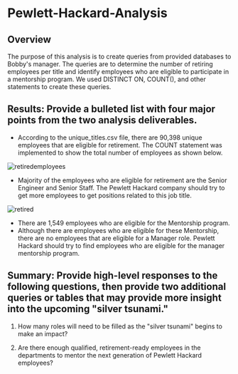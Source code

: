 # Pewlett-Hackard-Analysis
## Overview
The purpose of this analysis is to create queries from provided databases to Bobby's manager. The queries are to determine the number of retiring employees per title and identify employees who are eligible to participate in a mentorship program. We used DISTINCT ON, COUNT(), and other statements to create these queries.

## Results: Provide a bulleted list with four major points from the two analysis deliverables.
* According to the unique_titles.csv file, there are 90,398 unique employees that are eligible for retirement. The COUNT statement was implemented to show the total number of employees as shown below. 

![retiredemployees](https://user-images.githubusercontent.com/49353083/114113183-1049c900-98ac-11eb-882f-b1997e68c778.png)

* Majority of the employees who are eligible for retirement are the Senior Engineer and Senior Staff. The Pewlett Hackard company should try to get more employees to get positions related to this job title.

![retired](https://user-images.githubusercontent.com/49353083/114113733-5eab9780-98ad-11eb-8d41-a315d55cfae9.png)

* There are 1,549 employees who are eligible for the Mentorship program. 
* Although there are employees who are eligible for these Mentorship, there are no employees that are eligible for a Manager role. Pewlett Hackard should try to find employees who are eligible for the manager mentorship program.

## Summary: Provide high-level responses to the following questions, then provide two additional queries or tables that may provide more insight into the upcoming "silver tsunami."

1) How many roles will need to be filled as the "silver tsunami" begins to make an impact?


2) Are there enough qualified, retirement-ready employees in the departments to mentor the next generation of Pewlett Hackard employees?
